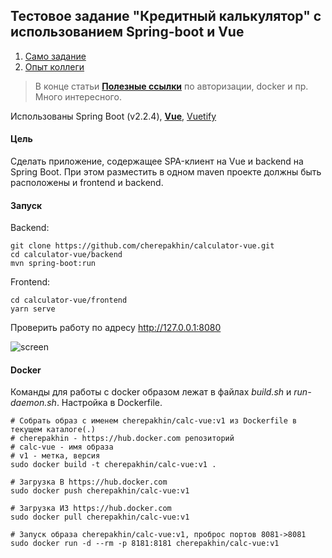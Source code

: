 ## Тестовое задание "Кредитный калькулятор" с использованием Spring-boot и Vue

1. [Само задание](doc/testjob.pdf)
1. [Опыт коллеги](https://habr.com/ru/post/467161/)
> В конце статьи [__Полезные ссылки__](https://habr.com/ru/post/467161/#Links
>) по авторизации, docker и пр. Много интересного. 

Использованы Spring Boot (v2.2.4), [__Vue__](https://ru.vuejs.org), [Vuetify](https://vuetifyjs.com)

#### Цель

Сделать приложение, содержащее SPA-клиент на Vue и backend на Spring Boot.
При этом разместить в одном maven проекте должны быть расположены и frontend
 и backend. 
 
#### Запуск

Backend:

```shell script
git clone https://github.com/cherepakhin/calculator-vue.git
cd calculator-vue/backend
mvn spring-boot:run
```

Frontend:

```shell script
cd calculator-vue/frontend
yarn serve
````

Проверить работу по адресу http://127.0.0.1:8080

![screen](doc/screen.png)

#### Docker

Команды для работы с docker образом лежат в файлах _build.sh_ и _run-daemon.sh_. Настройка в Dockerfile.

```shell script
# Собрать образ с именем cherepakhin/calc-vue:v1 из Dockerfile в текущем каталоге(.)
# cherepakhin - https://hub.docker.com репозиторий
# calc-vue - имя образа
# v1 - метка, версия
sudo docker build -t cherepakhin/calc-vue:v1 .

# Загрузка В https://hub.docker.com
sudo docker push cherepakhin/calc-vue:v1

# Загрузка ИЗ https://hub.docker.com
sudo docker pull cherepakhin/calc-vue:v1

# Запуск образа cherepakhin/calc-vue:v1, проброс портов 8081->8081
sudo docker run -d --rm -p 8181:8181 cherepakhin/calc-vue:v1

```  

